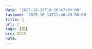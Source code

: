 ```yaml
---
date: '2025-10-13T10:26:47+08:00'
lastmod: '2025-10-14T21:46:45-08:00'
title: 􀄼
url: 􀄼
tags: [揚]
src: DCCV
note:
---
```


